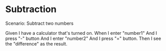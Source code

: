 # Subtraction

Scenario: Subtract two numbers

Given I have a calculator that's turned on.
When I enter "number1"
And I press "-" button
And I enter "number2"
And I press "=" button.
Then I see the "difference" as the result.

